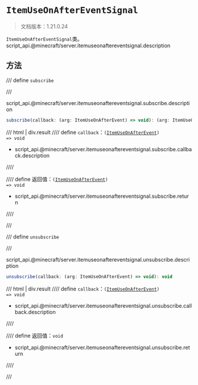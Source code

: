 # `ItemUseOnAfterEventSignal`

> 文档版本：1.21.0.24

`ItemUseOnAfterEventSignal`类。script_api.@minecraft/server.itemuseonaftereventsignal.description

## 方法

/// define
`subscribe`


///

script_api.@minecraft/server.itemuseonaftereventsignal.subscribe.description

```js
subscribe(callback: (arg: ItemUseOnAfterEvent) => void): (arg: ItemUseOnAfterEvent) => void
```

/// html | div.result
//// define
`callback`：<code>(<a href="../itemuseonafterevent/">ItemUseOnAfterEvent</a>) =&gt; void</code>

- script_api.@minecraft/server.itemuseonaftereventsignal.subscribe.callback.description


////

//// define
返回值：<code>(<a href="../itemuseonafterevent/">ItemUseOnAfterEvent</a>) =&gt; void</code>

- script_api.@minecraft/server.itemuseonaftereventsignal.subscribe.return


////

///


/// define
`unsubscribe`


///

script_api.@minecraft/server.itemuseonaftereventsignal.unsubscribe.description

```js
unsubscribe(callback: (arg: ItemUseOnAfterEvent) => void): void
```

/// html | div.result
//// define
`callback`：<code>(<a href="../itemuseonafterevent/">ItemUseOnAfterEvent</a>) =&gt; void</code>

- script_api.@minecraft/server.itemuseonaftereventsignal.unsubscribe.callback.description


////

//// define
返回值：`void`

- script_api.@minecraft/server.itemuseonaftereventsignal.unsubscribe.return


////

///

